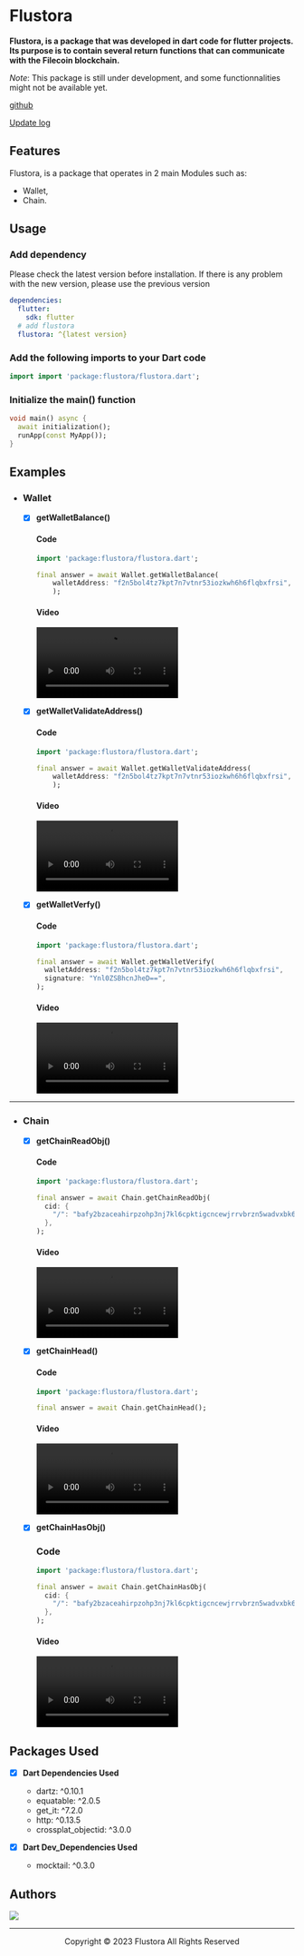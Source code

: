 # Flustora

**Flustora, is a package that was developed in dart code for flutter projects. Its purpose is to contain several return functions that can communicate with the Filecoin blockchain.**

*Note*: This package is still under development, and some functionnalities might not be available yet.


[github](https://github.com/flustora/flutter_flustora/tree/main/packages/flustora)

[Update log](https://github.com/flustora/flutter_flustora/blob/main/packages/flustora/CHANGELOG.md)

## **Features**

Flustora, is a package that operates in 2 main Modules such as:
- Wallet, 
- Chain.

## **Usage**

### Add dependency

Please check the latest version before installation.
If there is any problem with the new version, please use the previous version

```yaml
dependencies:
  flutter:
    sdk: flutter
  # add flustora
  flustora: ^{latest version}
```

### Add the following imports to your Dart code

```dart
import import 'package:flustora/flustora.dart';
```

### Initialize the main() function 

```dart
void main() async {
  await initialization();
  runApp(const MyApp());
}
```

## **Examples**

- ### Wallet
  * [x] **getWalletBalance()**
    #### Code
    ```dart
    import 'package:flustora/flustora.dart';

    final answer = await Wallet.getWalletBalance(
        walletAddress: "f2n5bol4tz7kpt7n7vtnr53iozkwh6h6flqbxfrsi",
        );
    ```
    #### Video
    <video  width="250" controls loop>
    <source src="demo/wallet_balance.mp4" type="video/mp4">
    </video>

  * [x] **getWalletValidateAddress()**
    #### Code
    ```dart
    import 'package:flustora/flustora.dart';

    final answer = await Wallet.getWalletValidateAddress(
        walletAddress: "f2n5bol4tz7kpt7n7vtnr53iozkwh6h6flqbxfrsi",
        );
    ```
    #### Video
    <video  width="250" controls loop>
    <source src="demo/wallet_vaidate_address.mp4" type="video/mp4">
    </video>

  * [x] **getWalletVerfy()**
    #### Code
    ```dart
    import 'package:flustora/flustora.dart';

    final answer = await Wallet.getWalletVerify(
      walletAddress: "f2n5bol4tz7kpt7n7vtnr53iozkwh6h6flqbxfrsi",
      signature: "Ynl0ZSBhcnJheD==",
    );
    ```
    #### Video
    <video  width="250" controls loop>
    <source src="demo/wallet_verify.mp4" type="video/mp4">
    </video>
-----

- ### Chain
  * [x] **getChainReadObj()**
    #### Code
    
    ```dart
    import 'package:flustora/flustora.dart';

    final answer = await Chain.getChainReadObj(
      cid: {
        "/": "bafy2bzaceahirpzohp3nj7kl6cpktigcncewjrrvbrzn5wadvxbk6bnzsvxqi"
      },
    );
    ```
    #### Video
    <video  width="250" controls loop>
    <source src="demo/chain_read_obj.mp4" type="video/mp4">
    </video>
  * [x] **getChainHead()**
    #### Code
    
    ```dart
    import 'package:flustora/flustora.dart';

    final answer = await Chain.getChainHead();
    ```
    #### Video
    <video  width="250" controls loop>
    <source src="demo/chain_head.mp4" type="video/mp4">
    </video>
  * [x] **getChainHasObj()**
    ### Code
    
    ```dart
    import 'package:flustora/flustora.dart';

    final answer = await Chain.getChainHasObj(
      cid: {
        "/": "bafy2bzaceahirpzohp3nj7kl6cpktigcncewjrrvbrzn5wadvxbk6bnzsvxqi"
      },
    );
    ```
    #### Video
    <video  width="250" controls loop>
    <source src="demo/chain_has_obj.mp4" type="video/mp4">
    </video>


## **Packages Used**
* [x] **Dart Dependencies Used**
  - dartz: ^0.10.1
  - equatable: ^2.0.5
  - get_it: ^7.2.0
  - http: ^0.13.5
  - crossplat_objectid: ^3.0.0
  
* [x] **Dart Dev_Dependencies Used**
  - mocktail: ^0.3.0

## **Authors**
<a href="https://github.com/flustora/dart_flustora/graphs/contributors">
  <img src="https://contrib.rocks/image?repo=flustora/dart_flustora" />
</a>

***
<p style="text-align: center"> Copyright &copy; 2023 Flustora All Rights Reserved</p>